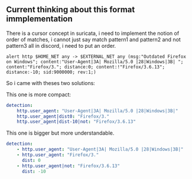 ## Current thinking about this format immplementation

There is a cursor concept in suricata, i need to implement the notion of order of matches, i cannot just say match pattern1 and pattern2 and not pattern3 all in discord, 
i need to put an order.

```ru
alert http $HOME_NET any -> $EXTERNAL_NET any (msg:"Outdated Firefox on Windows"; content:"User-Agent|3A| Mozilla/5.0 |28|Windows|3B| "; content:"Firefox/3."; distance:0; content:!"Firefox/3.6.13"; distance:-10; sid:9000000; rev:1;)
```
So i came with theses two solutions:

This one is more compact:

```yml
detection:
    http.user_agent: "User-Agent|3A| Mozilla/5.0 |28|Windows|3B|"
    http.user_agent|dist0: "Firefox/3."
    http.user_agent|dist-10|not: "Firefox/3.6.13"
```

This one is bigger but more understandable.

```yml
detection:
    - http.user_agent: "User-Agent|3A| Mozilla/5.0 |28|Windows|3B|"
    - http.user_agent: "Firefox/3."
      dist: 0
    - http.user_agent|not: "Firefox/3.6.13"
      dist: -10

```